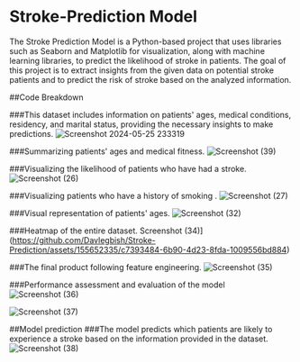 # Stroke-Prediction Model
The Stroke Prediction Model is a Python-based project that uses libraries such as Seaborn and Matplotlib for visualization, along with machine learning libraries, to predict the likelihood of stroke in patients. The goal of this project is to extract insights from the given data on potential stroke patients and to predict the risk of stroke based on the analyzed information.

##Code Breakdown

###This dataset includes information on patients' ages, medical conditions, residency, and marital status, providing the necessary insights to make predictions.
![Screenshot 2024-05-25 233319](https://github.com/Davlegbish/Stroke-Prediction/assets/155652335/d4411112-6176-4948-9f8a-e1bf1c7c902c)

###Summarizing patients' ages and medical fitness.
![Screenshot (39)](https://github.com/Davlegbish/Stroke-Prediction/assets/155652335/65b58c53-f400-4abb-ac5c-a387875f4bee)

###Visualizing the likelihood of patients who have had a stroke.
![Screenshot (26)](https://github.com/Davlegbish/Stroke-Prediction/assets/155652335/e374bdf1-41f4-4739-b80a-c60c98f1602d)

###Visualizing patients who have a history of smoking .
![Screenshot (27)](https://github.com/Davlegbish/Stroke-Prediction/assets/155652335/8e5711d2-9902-47a7-9f5e-365853356e94)

###Visual representation of patients' ages.
![Screenshot (32)](https://github.com/Davlegbish/Stroke-Prediction/assets/155652335/4f5b2869-159a-4217-85d2-9b914113c418)

###Heatmap of the entire dataset.
Screenshot (34)](https://github.com/Davlegbish/Stroke-Prediction/assets/155652335/c7393484-6b90-4d23-8fda-1009556bd884)

###The final product following feature engineering.
![Screenshot (35)](https://github.com/Davlegbish/Stroke-Prediction/assets/155652335/741e67dc-1b83-467e-9ac0-22a5261a840e)

###Performance assessment and evaluation of the model
![Screenshot (36)](https://github.com/Davlegbish/Stroke-Prediction/assets/155652335/4cc32b2c-3a6f-4761-b798-7bff03e0cc8e)

![Screenshot (37)](https://github.com/Davlegbish/Stroke-Prediction/assets/155652335/32fecf70-9e6e-48a0-b692-0458ae528d36)

##Model prediction
###The model predicts which patients are likely to experience a stroke based on the information provided in the dataset.
![Screenshot (38)](https://github.com/Davlegbish/Stroke-Prediction/assets/155652335/3a5ff39c-3519-46ba-9574-77b82b5fd721)















